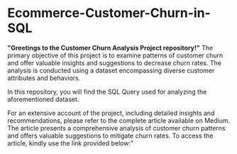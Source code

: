 # Ecommerce-Customer-Churn-in-SQL

**"Greetings to the Customer Churn Analysis Project repository!"** The primary objective of this project is to examine patterns of customer churn and offer valuable insights and suggestions to decrease churn rates. The analysis is conducted using a dataset encompassing diverse customer attributes and behaviors.

In this repository, you will find the SQL Query used for analyzing the aforementioned dataset.

For an extensive account of the project, including detailed insights and recommendations, please refer to the complete article available on Medium. The article presents a comprehensive analysis of customer churn patterns and offers valuable suggestions to mitigate churn rates. To access the article, kindly use the link provided below:"
